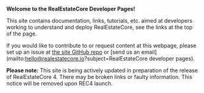 **Welcome to the RealEstateCore Developer Pages!**

This site contains documentation, links, tutorials, etc. aimed at developers working to understand and deploy RealEstateCore, see the links at the top of the page.

If you would like to contribute to or request content at this webpage, please set up an issue at [the site GitHub repo](https://github.com/RealEstateCore/realestatecore.github.io) or [send us an email](mailto:hello@realestatecore.io?subject=RealEstateCore developer pages).

**Please note:** This site is being actively updated in preparation of the release of RealEstateCore 4. There may be broken links or faulty information. This notice will be removed upon REC4 launch. 